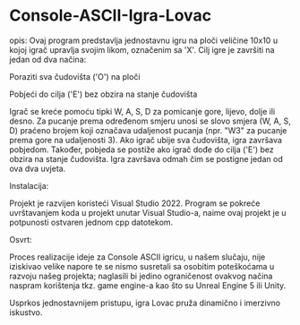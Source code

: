 # Console-ASCII-Igra-Lovac

opis:
Ovaj program predstavlja jednostavnu igru na ploči veličine 10x10 u kojoj igrač upravlja svojim likom, označenim sa 'X'. Cilj igre je završiti na jedan od dva načina:


Poraziti sva čudovišta ('O') na ploči


Pobjeći do cilja ('E') bez obzira na stanje čudovišta


Igrač se kreće pomoću tipki W, A, S, D za pomicanje gore, lijevo, dolje ili desno. Za pucanje prema određenom smjeru unosi se slovo smjera (W, A, S, D) praćeno brojem koji označava udaljenost pucanja (npr. "W3" za pucanje prema gore na udaljenosti 3).
Ako igrač ubije sva čudovišta, igra završava pobjedom. Također, pobjeda se postiže ako igrač dođe do cilja ('E') bez obzira na stanje čudovišta.
Igra završava odmah čim se postigne jedan od ova dva uvjeta.


Instalacija:

Projekt je razvijen koristeći Visual Studio 2022.
Program se pokreće uvrštavanjem koda u projekt unutar Visual Studio-a, naime ovaj projekt je u potpunosti ostvaren jednom cpp datotekom.


Osvrt:

Proces realizacije ideje za Console ASCII igricu, u našem slučaju, nije iziskivao velike napore te se nismo susretali sa osobitim poteškoćama u razvoju našeg projekta; naglasili bi jedino ograničenost ovakvog načina naspram korištenja tkz. game engine-a kao što su Unreal Engine 5 ili Unity. 

Usprkos jednostavnijem pristupu, igra Lovac pruža dinamično i imerzivno iskustvo.






